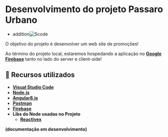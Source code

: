 # Desenvolvimento do projeto **Passaro Urbano**

+ addition![Scode](https://scode.net.br/assets/images/logo-scode.png)

O objetivo do projeto é desenvolver um web site de promoções!

Ao término do projeto local, estaremos hospedando a aplicação no **[Google Firebase](https://console.firebase.google.com)** tanto no lado do server e client-side!

## 🚀 Recursos utilizados

* **[Visual Studio Code](https://code.visualstudio.com/?WT.mc_id=javascript-12243-gllemos)**
* **[Node.js](https://nodejs.org/en/)**
* **[Angular8.js](https://vuejs.org/)**
* **[Postman](https://www.getpostman.com/)**
* **[Firebase](https://console.firebase.google.com)**
* **Libs do Node usadas no Projeto**
  - **[Reactivex](http://reactivex.io/)**


**(documentação em desenvolvimento)**
